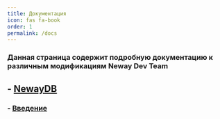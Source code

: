 ```yaml
---
title: Документация
icon: fas fa-book
order: 1
permalink: /docs
---
```


### Данная страница содержит подробную документацию к различным модификациям Neway Dev Team

## - [NewayDB](https://nwboog55.github.io/posts/newaydb/)
  ### - [Введение](https://nwboog55.github.io/docs/newaydb/intro)
